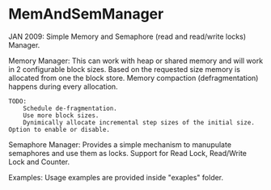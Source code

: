 MemAndSemManager
================

JAN 2009: Simple Memory and Semaphore (read and read/write locks) Manager.

Memory Manager:
    This can work with heap or shared memory and will work in 2 configurable block sizes. Based on the requested size memory is allocated from one the block store. Memory compaction (defragmentation) happens during every allocation.

    TODO: 
        Schedule de-fragmentation.
        Use more block sizes.
        Dynimically allocate incremental step sizes of the initial size. Option to enable or disable.

Semaphore Manager:
    Provides a simple mechanism to manupulate semaphores and use them as locks. Support for Read Lock, Read/Write Lock and Counter.

Examples:
    Usage examples are provided inside "exaples" folder.
        
